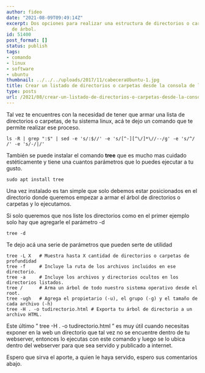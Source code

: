 ```yaml
---
author: fideo
date: "2021-08-09T09:49:14Z"
excerpt: Dos opciones para realizar una estructura de directorios o carpetas en forma
  de árbol.
id: 51400
post_format: []
status: publish
tags:
- comando
- linux
- software
- ubuntu
thumbnail: ../../../uploads/2017/11/cabeceraUbuntu-1.jpg
title: Crear un listado de directorios o carpetas desde la consola de linux
type: posts
url: /2021/08/crear-un-listado-de-directorios-o-carpetas-desde-la-consola-de-linux.html
---
```


Tal vez te encuentres con la necesidad de tener que armar una lista de directorios o carpetas, de tu sistema linux, acá te dejo un comando que te permite realizar ese proceso.

```
ls -R | grep ":$" | sed -e 's/:$//' -e 's/[^-][^\/]*\//--/g' -e 's/^/ /' -e 's/-/|/'
```

También se puede instalar el comando **tree** que es mucho mas cuidado estéticamente y tiene una cuantos parámetros que lo puedes ejecutar a tu gusto.

```
sudo apt install tree
```

Una vez instalado es tan simple que solo debemos estar posicionados en el directorio donde queremos empezar a armar el árbol de directorios o carpetas y lo ejecutamos.

Si solo queremos que nos liste los directorios como en el primer ejemplo solo hay que agregarle el parámetro -d

```
tree -d
```

Te dejo acá una serie de parámetros que pueden serte de utilidad

```
tree -L X   # Muestra hasta X cantidad de directorios o carpetas de profundidad
tree -f     # Incluye la ruta de los archivos incluidos en ese directorio.
tree -a     # Incluye los archivos y directorios ocultos en los directorios listados.
tree /      # Arma un árbol de todo nuestro sistema operativo desde el root.
tree -ugh   # Agrega el propietario (-u), el grupo (-g) y el tamaño de cada archivo (-h)
tree -H . -o tudirectorio.html # Exporta tu árbol de directorio a un archivo HTML.
```

Este último ” tree -H . -o tudirectorio.html ” es muy útil cuando necesitas exponer en la web un directorio que tal vez no se encuentre dentro de tu webserver, entonces lo ejecutas con este comando y luego se lo ubica dentro del webserver para que sea servido y publicado a internet.

Espero que sirva el aporte, a quien le haya servido, espero sus comentarios abajo.
